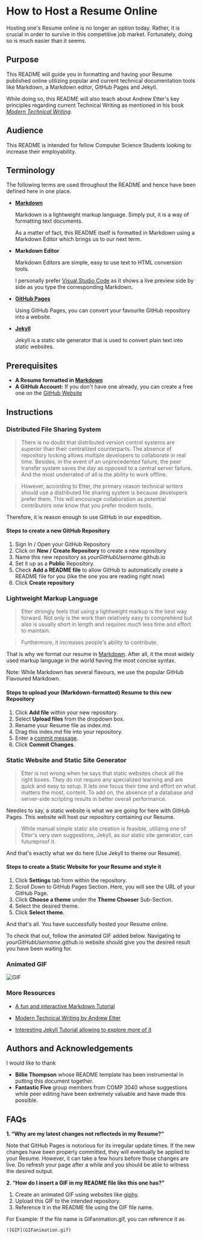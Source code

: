# How to Host a Resume Online

Hosting one's Resume online is no longer an option today. Rather, it is crucial in order to survive in this competitive job market. Fortunately, doing so is much easier than it seems.

## Purpose

This README will guide you in formatting and having your Resume published online utilizing popular and current technical documentation tools like Markdown, a Markdown editor, GitHub Pages and Jekyll.

While doing so, this README will also teach about Andrew Etter's key principles regarding current Technical Writing as mentioned in his book [_Modern Technical Writing_](https://www.amazon.ca/Modern-Technical-Writing-Introduction-Documentation-ebook/dp/B01A2QL9SS/).

## Audience

This README is intended for fellow Computer Science Students looking to increase their employability.

## Terminology

The following terms are used throughout the README and hence have been defined here in one place.

- [**Markdown**](https://www.markdownguide.org/)

  Markdown is a lightweight markup language. Simply put, it is a way of formatting text documents.

  As a matter of fact, this README itself is formatted in Markdown using a Markdown Editor which brings us to our next term.

- **Markdown Editor**

  Markdown Editors are simple, easy to use text to HTML conversion tools.

  I personally prefer [Visual Studio Code](https://code.visualstudio.com/) as it shows a live preview side by side as you type the corresponding Markdown.

- [**GitHub Pages**](https://pages.github.com/)

  Using GitHub Pages, you can convert your favourite GitHub repository into a website.

- [**Jekyll**](https://jekyllrb.com/)

  Jekyll is a static site generator that is used to convert plain text into static websites.

## Prerequisites

- **A Resume formatted in [Markdown](https://www.markdownguide.org/)**
- **A GitHub Account:** If you don't have one already, you can create a free one on the [GitHub Website](https://github.com/join)

## Instructions

### Distributed File Sharing System

> There is no doubt that distributed version control systems are superior than their centralized counterparts. The absence of repository locking allows multiple developers to collaborate in real time. Besides, in the event of an unprecedented failure, the peer transfer system saves the day as opposed to a central server failure. And the most underrated of all is the ability to work offline.

> However, according to Etter, the primary reason technical writers should use a distributed file sharing system is because developers prefer them. This will encourage collaboration as potential contributors now know that you prefer modern tools.

Therefore, it is reason enough to use GitHub in our expedition.

#### Steps to create a new GitHub Repository

1. Sign In / Open your GitHub Repository
2. Click on **New / Create Repository** to create a new repository
3. Name this new repository as _yourGitHubUsername_.github.io
4. Set it up as a **Public** Repository.
5. Check **Add a README file** to allow GitHub to automatically create a README file for you (like the one you are reading right now)
6. Click **Create repository**

### Lightweight Markup Language

> Etter strongly feels that using a lightweight markup is the best way forward. Not only is the work then relatively easy to comprehend but also is usually short in length and requires much less time and effort to maintain.

> Furthermore, it increases people's ability to contribute.

That is why we format our resume in [Markdown](https://commonmark.org/help/). After all, it the most widely used markup language in the world having the most concise syntax.

Note: While Markdown has several flavours, we use the popular GitHub Flavoured Markdown.

#### Steps to upload your (Markdown-formatted) Resume to this new Repository

1. Click **Add file** within your new repository.
2. Select **Upload files** from the dropdown box.
3. Rename your Resume file as index.md.
4. Drag this index.md file into your repository.
5. Enter a [commit message](https://www.freecodecamp.org/news/writing-good-commit-messages-a-practical-guide/).
6. Click **Commit Changes**.

### Static Website and Static Site Generator

> Etter is not wrong when he says that static websites check all the right boxes. They do not require any specialized learning and are quick and easy to setup. It lets one focus their time and effort on what matters the most, content.
> To add on, the absence of a database and server-side scripting results in better overall performance.

Needles to say, a static website is what we are going for here with GitHub Pages. This website will host our repository containing our Resume.

> While manual simple static site creation is feasible,
> utilizing one of Etter's very own suggestions, Jekyll, as our static site generator, can futureproof it.

And that's exactly what we do here (Use Jekyll to theme our Resume).

#### Steps to create a Static Website for your Resume and style it

1. Click **Settings** tab from within the repository.
2. Scroll Down to GitHub Pages Section. Here, you will see the URL of your GitHub Page.
3. Click **Choose a theme** under the **Theme Chooser** Sub-Section.
4. Select the desired theme.
5. Click **Select theme**.

And that's all. You have successfully hosted your Resume online.

To check that out, follow the animated GIF added below. Navigating to _yourGitHubUsername_.github.io website should give you the desired result you have been waiting for.

### Animated GIF

![GIF](GIFanimation.gif)

### More Resources

- [A fun and interactive Markdown Tutorial](https://commonmark.org/help/tutorial/)

- [Modern Technical Writing by Andrew Etter](https://www.amazon.ca/Modern-Technical-Writing-Introduction-Documentation-ebook/dp/B01A2QL9SS/)

- [Interesting Jekyll Tutorial allowing to explore more of it](https://opensource.com/article/17/4/getting-started-jekyll)

## Authors and Acknowledgements

I would like to thank

- **Billie Thompson** whose README template has been instrumental in putting this document together.
- **Fantastic Five** group members from COMP 3040 whose suggestions while peer editing have been extremely valuable and have made this possible.

## FAQs

**1. “Why are my latest changes not reflecteds in my Resume?”**

Note that GitHub Pages is notorious for its irregular update times. If the new changes have been properly committed, they will eventually be applied to your Resume. However, it can take a few hours before those changes are live. Do refresh your page after a while and you should be able to witness the desired output.

**2. “How do I insert a GIF in my README file like this one has?”**

1. Create an animated GIF using websites like [giphy](https://giphy.com/).
2. Upload this GIF to the intended repository.
3. Reference it in the README file using the GIF file name.  

  For Example: If the file name is GIFanimation.gif, you can reference it as 

  `
  ![GIF](GIFanimation.gif)
  `
